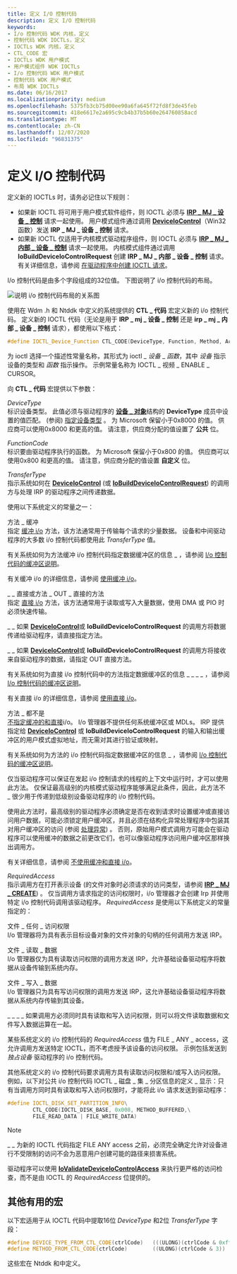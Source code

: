 ```yaml
---
title: 定义 I/O 控制代码
description: 定义 I/O 控制代码
keywords:
- I/o 控制代码 WDK 内核，定义
- 控制代码 WDK IOCTLs，定义
- IOCTLs WDK 内核，定义
- CTL_CODE 宏
- IOCTLs WDK 用户模式
- 用户模式组件 WDK IOCTLs
- I/o 控制代码 WDK 用户模式
- 控制代码 WDK 用户模式
- 布局 WDK IOCTLs
ms.date: 06/16/2017
ms.localizationpriority: medium
ms.openlocfilehash: 5375fb3cb75d00ee90a6fa645f72fd8f3de45feb
ms.sourcegitcommit: 418e6617e2a695c9cb4b37b5b60e264760858acd
ms.translationtype: MT
ms.contentlocale: zh-CN
ms.lasthandoff: 12/07/2020
ms.locfileid: "96831375"
---
```

# <a name="defining-io-control-codes"></a>定义 I/O 控制代码


定义新的 IOCTLs 时，请务必记住以下规则：

-   如果新 IOCTL 将可用于用户模式软件组件，则 IOCTL 必须与 [**IRP \_ MJ \_ 设备 \_ 控制**](./irp-mj-device-control.md) 请求一起使用。 用户模式组件通过调用 [**DeviceIoControl**](/windows/win32/api/ioapiset/nf-ioapiset-deviceiocontrol)（Win32 函数）发送 **IRP \_ MJ \_ 设备 \_ 控制** 请求。
-   如果新 IOCTL 仅适用于内核模式驱动程序组件，则 IOCTL 必须与 [**IRP \_ MJ \_ 内部 \_ 设备 \_ 控制**](./irp-mj-internal-device-control.md) 请求一起使用。 内核模式组件通过调用 **IoBuildDeviceIoControlRequest** 创建 **IRP \_ MJ \_ 内部 \_ 设备 \_ 控制** 请求。 有关详细信息，请参阅 [在驱动程序中创建 IOCTL 请求](creating-ioctl-requests-in-drivers.md)。

I/o 控制代码是由多个字段组成的32位值。 下图说明了 i/o 控制代码的布局。

![说明 i/o 控制代码布局的关系图](images/ioctl-1.png)

使用在 Wdm .h 和 Ntddk 中定义的系统提供的 **CTL \_ 代码** 宏定义新的 i/o 控制代码。 定义新的 IOCTL 代码（无论是用于 **IRP \_ mj \_ 设备 \_ 控制** 还是 **irp \_ mj \_ 内部 \_ 设备 \_ 控制** 请求），都使用以下格式：

```cpp
#define IOCTL_Device_Function CTL_CODE(DeviceType, Function, Method, Access)
```

为 ioctl 选择一个描述性常量名称，其形式为 ioctl \_ *设备* \_ *函数*，其中 *设备* 指示设备的类型和 *函数* 指示操作。 示例常量名称为 IOCTL \_ 视频 \_ ENABLE \_ CURSOR。

向 **CTL \_ 代码** 宏提供以下参数：

<a href="" id="devicetype"></a>*DeviceType*  
标识设备类型。 此值必须与驱动程序的 [**设备 \_ 对象**](/windows-hardware/drivers/ddi/wdm/ns-wdm-_device_object)结构的 **DeviceType** 成员中设置的值匹配。  (参阅) [指定设备类型](specifying-device-types.md) 。 为 Microsoft 保留小于0x8000 的值。 供应商可以使用0x8000 和更高的值。 请注意，供应商分配的值设置了 **公共** 位。

<a href="" id="functioncode"></a>*FunctionCode*  
标识要由驱动程序执行的函数。 为 Microsoft 保留小于0x800 的值。 供应商可以使用0x800 和更高的值。 请注意，供应商分配的值设置 **自定义** 位。

<a href="" id="transfertype"></a>*TransferType*  
指示系统如何在 [**DeviceIoControl**](/windows/win32/api/ioapiset/nf-ioapiset-deviceiocontrol) (或 [**IoBuildDeviceIoControlRequest**](/windows-hardware/drivers/ddi/wdm/nf-wdm-iobuilddeviceiocontrolrequest)) 的调用方与处理 IRP 的驱动程序之间传递数据。

使用以下系统定义的常量之一：

<a href="" id="method-buffered"></a>方法 \_ 缓冲  
指定 [缓冲 i/o](methods-for-accessing-data-buffers.md) 方法，该方法通常用于传输每个请求的少量数据。 设备和中间驱动程序的大多数 i/o 控制代码都使用此 *TransferType* 值。

有关系统如何为方法缓冲 i/o 控制代码指定数据缓冲区的信息 \_ ，请参阅 [I/o 控制代码的缓冲区说明](buffer-descriptions-for-i-o-control-codes.md)。

有关缓冲 i/o 的详细信息，请参阅 [使用缓冲 i/o](using-buffered-i-o.md)。

<a href="" id="method-in-direct-or-method-out-direct"></a>\_ \_ 直接或方法 \_ OUT \_ 直接的方法  
指定 [直接 i/o](methods-for-accessing-data-buffers.md) 方法，该方法通常用于读取或写入大量数据，使用 DMA 或 PIO 时必须快速传输。

\_ \_ 如果 [**DeviceIoControl**](/windows/win32/api/ioapiset/nf-ioapiset-deviceiocontrol)或 **IoBuildDeviceIoControlRequest** 的调用方将数据传递给驱动程序，请直接指定方法。

\_ \_ 如果 [**DeviceIoControl**](/windows/win32/api/ioapiset/nf-ioapiset-deviceiocontrol)或 **IoBuildDeviceIoControlRequest** 的调用方将接收来自驱动程序的数据，请指定 OUT 直接方法。

有关系统如何为直接 i/o 控制代码中的方法指定数据缓冲区的信息 \_ \_ \_ \_ ，请参阅 [I/o 控制代码的缓冲区说明](buffer-descriptions-for-i-o-control-codes.md)。

有关直接 i/o 的详细信息，请参阅 [使用直接 i/o](using-direct-i-o.md)。

<a href="" id="method-neither"></a>方法 \_ 都不是  
[不指定缓冲的和直接](using-neither-buffered-nor-direct-i-o.md)i/o。 I/o 管理器不提供任何系统缓冲区或 MDLs。 IRP 提供指定给 [**DeviceIoControl**](/windows/win32/api/ioapiset/nf-ioapiset-deviceiocontrol) 或 **IoBuildDeviceIoControlRequest** 的输入和输出缓冲区的用户模式虚拟地址，而无需对其进行验证或映射。

有关系统如何为方法的 i/o 控制代码指定数据缓冲区的信息 \_ ，请参阅 [I/o 控制代码的缓冲区说明](buffer-descriptions-for-i-o-control-codes.md)。

仅当驱动程序可以保证在发起 i/o 控制请求的线程的上下文中运行时，才可以使用此方法。 仅保证最高级别的内核模式驱动程序能够满足此条件，因此，此方法不 \_ 很少用于传递到低级别设备驱动程序的 i/o 控制代码。

使用此方法时，最高级别的驱动程序必须确定是否在收到请求时设置缓冲或直接访问用户数据，可能必须锁定用户缓冲区，并且必须在结构化异常处理程序中包装其对用户缓冲区的访问 (参阅 [处理异常](handling-exceptions.md)) 。 否则，原始用户模式调用方可能会在驱动程序可以使用缓冲的数据之前更改它们，也可以像驱动程序访问用户缓冲区那样换出调用方。

有关详细信息，请参阅 [不使用缓冲和直接 i/o](using-neither-buffered-nor-direct-i-o.md)。

<a href="" id="requiredaccess"></a>*RequiredAccess*  
指示调用方在打开表示设备 (的文件对象时必须请求的访问类型，请参阅 [**IRP \_ MJ \_ CREATE**](./irp-mj-create.md)) 。 仅当调用方请求指定的访问权限时，i/o 管理器才会创建 Irp 并使用特定 i/o 控制代码调用该驱动程序。 *RequiredAccess* 是使用以下系统定义的常量指定的：

<a href="" id="file-any-access"></a>文件 \_ 任何 \_ 访问权限  
I/o 管理器将为具有表示目标设备对象的文件对象的句柄的任何调用方发送 IRP。

<a href="" id="file-read-data"></a>文件 \_ 读取 \_ 数据  
I/o 管理器仅为具有读取访问权限的调用方发送 IRP，允许基础设备驱动程序将数据从设备传输到系统内存。

<a href="" id="file-write-data"></a>文件 \_ 写入 \_ 数据  
I/o 管理器只为具有写访问权限的调用方发送 IRP，这允许基础设备驱动程序将数据从系统内存传输到其设备。

\_ \_ \_ \_ 如果调用方必须同时具有读取和写入访问权限，则可以将文件读取数据和文件写入数据运算在一起。

某些系统定义的 i/o 控制代码的 *RequiredAccess* 值为 FILE \_ ANY \_ access，这允许调用方发送特定 IOCTL，而不考虑授予该设备的访问权限。 示例包括发送到 *独占设备* 驱动程序的 i/o 控制代码。

其他系统定义的 i/o 控制代码要求调用方具有读取访问权限和/或写入访问权限。 例如，以下对公共 i/o 控制代码 IOCTL \_ 磁盘 \_ 集 \_ 分区信息的定义 \_ 显示：只有当调用方同时具有读取和写入访问权限时，才能将此 i/o 请求发送到驱动程序：

```cpp
#define IOCTL_DISK_SET_PARTITION_INFO\
        CTL_CODE(IOCTL_DISK_BASE, 0x008, METHOD_BUFFERED,\
        FILE_READ_DATA | FILE_WRITE_DATA)
```

> [!NOTE]
> \_ \_ 为新的 IOCTL 代码指定 FILE ANY access 之前，必须完全确定允许对设备进行不受限制的访问不会为恶意用户创建可能的路径来损害系统。


驱动程序可以使用 [**IoValidateDeviceIoControlAccess**](/windows-hardware/drivers/ddi/wdm/nf-wdm-iovalidatedeviceiocontrolaccess) 来执行更严格的访问检查，而不是由 IOCTL 的 *RequiredAccess* 位提供的。

## <a name="other-useful-macros"></a>其他有用的宏


以下宏适用于从 IOCTL 代码中提取16位 *DeviceType* 和2位 *TransferType* 字段：

```cpp
#define DEVICE_TYPE_FROM_CTL_CODE(ctrlCode)   (((ULONG)(ctrlCode & 0xffff0000)) >> 16)
#define METHOD_FROM_CTL_CODE(ctrlCode)        ((ULONG)(ctrlCode & 3))
```

这些宏在 Ntddk 和中定义。

 

